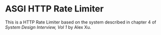 # ASGI HTTP Rate Limiter

This is a HTTP Rate Limiter based on the system described in chapter 4 of _System Design Interview, Vol 1_ by Alex Xu.
